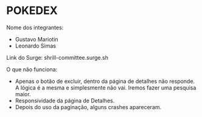 # POKEDEX

Nome dos integrantes: 
- Gustavo Mariotin
- Leonardo Simas


Link do Surge: shrill-committee.surge.sh

O que não funciona: 
- Apenas o botão de excluir, dentro da página de detalhes não responde.
A lógica é a mesma e simplesmente não vai. Iremos fazer uma pesquisa maior.
- Responsividade da página de Detalhes.
- Depois do uso da paginação, alguns crashes apareceram.

